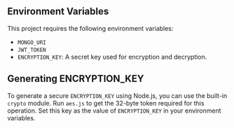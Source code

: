 ## Environment Variables

This project requires the following environment variables:

-  `MONGO_URI`
-  `JWT_TOKEN`
- `ENCRYPTION_KEY`: A secret key used for encryption and decryption.

## Generating ENCRYPTION_KEY

To generate a secure `ENCRYPTION_KEY` using Node.js, you can use the built-in `crypto` module. Run `aes.js` to get the 32-byte token required for this operation. Set this key as the value of `ENCRYPTION_KEY` in your environment variables.
